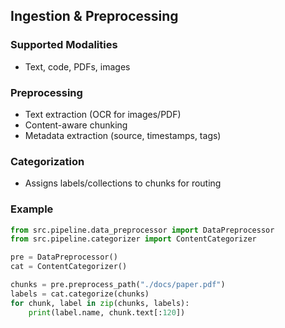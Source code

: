 ## Ingestion & Preprocessing

### Supported Modalities
- Text, code, PDFs, images

### Preprocessing
- Text extraction (OCR for images/PDF)
- Content-aware chunking
- Metadata extraction (source, timestamps, tags)

### Categorization
- Assigns labels/collections to chunks for routing

### Example
```python
from src.pipeline.data_preprocessor import DataPreprocessor
from src.pipeline.categorizer import ContentCategorizer

pre = DataPreprocessor()
cat = ContentCategorizer()

chunks = pre.preprocess_path("./docs/paper.pdf")
labels = cat.categorize(chunks)
for chunk, label in zip(chunks, labels):
    print(label.name, chunk.text[:120])
```